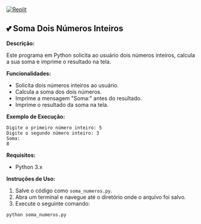 [![Replit](https://img.shields.io/badge/Replit-DD1200?style=for-the-badge&logo=Replit&logoColor=white)](https://replit.com/@DeiseFreire2022/py050620242048)
## 💕 Soma Dois Números Inteiros

**Descrição:**

Este programa em Python solicita ao usuário dois números inteiros, calcula a sua soma e imprime o resultado na tela.

**Funcionalidades:**

* Solicita dois números inteiros ao usuário.
* Calcula a soma dos dois números.
* Imprime a mensagem "Soma:" antes do resultado.
* Imprime o resultado da soma na tela.

**Exemplo de Execução:**

```
Digite o primeiro número inteiro: 5
Digite o segundo número inteiro: 3
Soma:
8
```

**Requisitos:**

* Python 3.x

**Instruções de Uso:**

1. Salve o código como `soma_numeros.py`.
2. Abra um terminal e navegue até o diretório onde o arquivo foi salvo.
3. Execute o seguinte comando:

```
python soma_numeros.py
```

